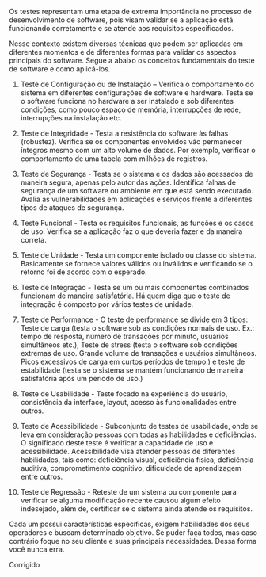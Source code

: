 Os testes representam uma etapa de extrema importância no processo de desenvolvimento de software, pois visam validar se a aplicação está funcionando corretamente e se atende aos requisitos especificados.

Nesse contexto existem diversas técnicas que podem ser aplicadas em diferentes momentos e de diferentes formas para validar os aspectos principais do software. Segue a abaixo os conceitos fundamentais do teste de software e como aplicá-los.

1. Teste de Configuração ou de Instalação – Verifica o comportamento do sistema em diferentes configurações de software e hardware. Testa se o software funciona no hardware a ser instalado e sob diferentes condições, como pouco espaço de memória, interrupções de rede, interrupções na instalação etc.

2. Teste de Integridade - Testa a resistência do software às falhas (robustez). Verifica se os componentes envolvidos vão permanecer íntegros mesmo com um alto volume de dados. Por exemplo, verificar o comportamento de uma tabela com milhões de registros.

3. Teste de Segurança - Testa se o sistema e os dados são acessados de maneira segura, apenas pelo autor das ações. Identifica falhas de segurança de um software ou ambiente em que está sendo executado. Avalia as vulnerabilidades em aplicações e serviços frente a diferentes tipos de ataques de segurança.

4. Teste Funcional - Testa os requisitos funcionais, as funções e os casos de uso. Verifica se a aplicação faz o que deveria fazer e da maneira correta.

5. Teste de Unidade - Testa um componente isolado ou classe do sistema. Basicamente se fornece valores válidos ou inválidos e verificando se o retorno foi de acordo com o esperado.

6. Teste de Integração - Testa se um ou mais componentes combinados funcionam de maneira satisfatória. Há quem diga que o teste de integração é composto por vários testes de unidade.

7. Teste de Performance - O teste de performance se divide em 3 tipos: Teste de carga (testa o software sob as condições normais de uso. Ex.: tempo de resposta, número de transações por minuto, usuários simultâneos etc.), Teste de stress (testa o software sob condições extremas de uso. Grande volume de transações e usuários simultâneos. Picos excessivos de carga em curtos períodos de tempo.) e teste de estabilidade (testa se o sistema se mantém funcionando de maneira satisfatória após um período de uso.)

8. Teste de Usabilidade - Teste focado na experiência do usuário, consistência da interface, layout, acesso às funcionalidades entre outros.

9. Teste de Acessibilidade - Subconjunto de testes de usabilidade, onde se leva em consideração pessoas com todas as habilidades e deficiências. O significado deste teste é verificar a capacidade de uso e acessibilidade. Acessibilidade visa atender pessoas de diferentes habilidades, tais como: deficiência visual, deficiência física, deficiência auditiva, comprometimento cognitivo, dificuldade de aprendizagem entre outros.

10. Teste de Regressão - Reteste de um sistema ou componente para verificar se alguma modificação recente causou algum efeito indesejado, além de, certificar se o sistema ainda atende os requisitos.

Cada um possui características específicas, exigem habilidades dos seus operadores e buscam determinado objetivo. Se puder faça todos, mas caso contrário foque no seu cliente e suas principais necessidades. Dessa forma você nunca erra.

Corrigido
